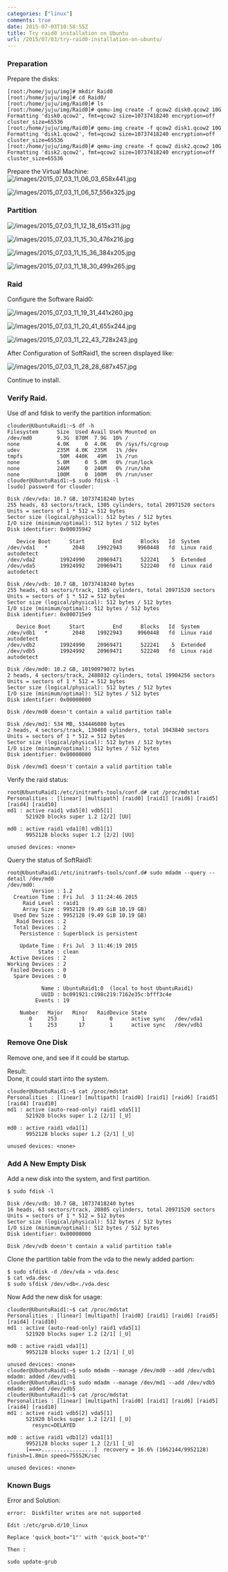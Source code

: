 ```yaml
---
categories: ["linux"]
comments: true
date: 2015-07-03T10:58:55Z
title: Try raid0 installation on Ubuntu
url: /2015/07/03/try-raid0-installation-on-ubuntu/
---
```


### Preparation
Prepare the disks:     

```
[root:/home/juju/img]# mkdir Raid0
[root:/home/juju/img]# cd Raid0/
[root:/home/juju/img/Raid0]# ls
[root:/home/juju/img/Raid0]# qemu-img create -f qcow2 disk0.qcow2 10G
Formatting 'disk0.qcow2', fmt=qcow2 size=10737418240 encryption=off cluster_size=65536 
[root:/home/juju/img/Raid0]# qemu-img create -f qcow2 disk1.qcow2 10G
Formatting 'disk1.qcow2', fmt=qcow2 size=10737418240 encryption=off cluster_size=65536 
[root:/home/juju/img/Raid0]# qemu-img create -f qcow2 disk2.qcow2 10G
Formatting 'disk2.qcow2', fmt=qcow2 size=10737418240 encryption=off cluster_size=65536 
```

Prepare the Virtual Machine:    
![/images/2015_07_03_11_06_03_658x441.jpg](/images/2015_07_03_11_06_03_658x441.jpg)    

![/images/2015_07_03_11_06_57_556x325.jpg](/images/2015_07_03_11_06_57_556x325.jpg)    

### Partition


![/images/2015_07_03_11_12_18_615x311.jpg](/images/2015_07_03_11_12_18_615x311.jpg)    

![/images/2015_07_03_11_15_30_476x216.jpg](/images/2015_07_03_11_15_30_476x216.jpg)    

![/images/2015_07_03_11_15_36_384x205.jpg](/images/2015_07_03_11_15_36_384x205.jpg)    

![/images/2015_07_03_11_18_30_499x265.jpg](/images/2015_07_03_11_18_30_499x265.jpg)    

### Raid
Configure the Software Raid0:    

![/images/2015_07_03_11_19_31_441x260.jpg](/images/2015_07_03_11_19_31_441x260.jpg)    

![/images/2015_07_03_11_20_41_655x244.jpg](/images/2015_07_03_11_20_41_655x244.jpg)    

![/images/2015_07_03_11_22_43_728x243.jpg](/images/2015_07_03_11_22_43_728x243.jpg)    

After Configuration of SoftRaid1, the screen displayed like:    

![/images/2015_07_03_11_28_28_687x457.jpg](/images/2015_07_03_11_28_28_687x457.jpg)    


Continue to install.   

### Verify Raid.    
Use df and fdisk to verify the partition information:    

```
clouder@UbuntuRaid1:~$ df -h
Filesystem      Size  Used Avail Use% Mounted on
/dev/md0        9.3G  870M  7.9G  10% /
none            4.0K     0  4.0K   0% /sys/fs/cgroup
udev            235M  4.0K  235M   1% /dev
tmpfs            50M  440K   49M   1% /run
none            5.0M     0  5.0M   0% /run/lock
none            246M     0  246M   0% /run/shm
none            100M     0  100M   0% /run/user
clouder@UbuntuRaid1:~$ sudo fdisk -l
[sudo] password for clouder: 

Disk /dev/vda: 10.7 GB, 10737418240 bytes
255 heads, 63 sectors/track, 1305 cylinders, total 20971520 sectors
Units = sectors of 1 * 512 = 512 bytes
Sector size (logical/physical): 512 bytes / 512 bytes
I/O size (minimum/optimal): 512 bytes / 512 bytes
Disk identifier: 0x00035942

   Device Boot      Start         End      Blocks   Id  System
/dev/vda1   *        2048    19922943     9960448   fd  Linux raid autodetect
/dev/vda2        19924990    20969471      522241    5  Extended
/dev/vda5        19924992    20969471      522240   fd  Linux raid autodetect

Disk /dev/vdb: 10.7 GB, 10737418240 bytes
255 heads, 63 sectors/track, 1305 cylinders, total 20971520 sectors
Units = sectors of 1 * 512 = 512 bytes
Sector size (logical/physical): 512 bytes / 512 bytes
I/O size (minimum/optimal): 512 bytes / 512 bytes
Disk identifier: 0x000715e9

   Device Boot      Start         End      Blocks   Id  System
/dev/vdb1   *        2048    19922943     9960448   fd  Linux raid autodetect
/dev/vdb2        19924990    20969471      522241    5  Extended
/dev/vdb5        19924992    20969471      522240   fd  Linux raid autodetect

Disk /dev/md0: 10.2 GB, 10190979072 bytes
2 heads, 4 sectors/track, 2488032 cylinders, total 19904256 sectors
Units = sectors of 1 * 512 = 512 bytes
Sector size (logical/physical): 512 bytes / 512 bytes
I/O size (minimum/optimal): 512 bytes / 512 bytes
Disk identifier: 0x00000000

Disk /dev/md0 doesn't contain a valid partition table

Disk /dev/md1: 534 MB, 534446080 bytes
2 heads, 4 sectors/track, 130480 cylinders, total 1043840 sectors
Units = sectors of 1 * 512 = 512 bytes
Sector size (logical/physical): 512 bytes / 512 bytes
I/O size (minimum/optimal): 512 bytes / 512 bytes
Disk identifier: 0x00000000

Disk /dev/md1 doesn't contain a valid partition table
```

Verify the raid status:    

```
root@UbuntuRaid1:/etc/initramfs-tools/conf.d# cat /proc/mdstat 
Personalities : [linear] [multipath] [raid0] [raid1] [raid6] [raid5] [raid4] [raid10] 
md1 : active raid1 vda5[0] vdb5[1]
      521920 blocks super 1.2 [2/2] [UU]
      
md0 : active raid1 vda1[0] vdb1[1]
      9952128 blocks super 1.2 [2/2] [UU]
      
unused devices: <none>
```

Query the status of SoftRaid1:    

```
root@UbuntuRaid1:/etc/initramfs-tools/conf.d# sudo mdadm --query --detail /dev/md0
/dev/md0:
        Version : 1.2
  Creation Time : Fri Jul  3 11:24:46 2015
     Raid Level : raid1
     Array Size : 9952128 (9.49 GiB 10.19 GB)
  Used Dev Size : 9952128 (9.49 GiB 10.19 GB)
   Raid Devices : 2
  Total Devices : 2
    Persistence : Superblock is persistent

    Update Time : Fri Jul  3 11:46:19 2015
          State : clean 
 Active Devices : 2
Working Devices : 2
 Failed Devices : 0
  Spare Devices : 0

           Name : UbuntuRaid1:0  (local to host UbuntuRaid1)
           UUID : bc091921:c198c219:7162e35c:bfff3c4e
         Events : 19

    Number   Major   Minor   RaidDevice State
       0     253        1        0      active sync   /dev/vda1
       1     253       17        1      active sync   /dev/vdb1
```

### Remove One Disk
Remove one, and see if it could be startup.     

Result:    
Done, it could start into the system.     

```
clouder@UbuntuRaid1:~$ cat /proc/mdstat 
Personalities : [linear] [multipath] [raid0] [raid1] [raid6] [raid5] [raid4] [raid10] 
md1 : active (auto-read-only) raid1 vda5[1]
      521920 blocks super 1.2 [2/1] [_U]
      
md0 : active raid1 vda1[1]
      9952128 blocks super 1.2 [2/1] [_U]
      
unused devices: <none>
```

### Add A New Empty Disk
Add a new disk into the system, and first partition.    

```
$ sudo fdisk -l 

Disk /dev/vdb: 10.7 GB, 10737418240 bytes
16 heads, 63 sectors/track, 20805 cylinders, total 20971520 sectors
Units = sectors of 1 * 512 = 512 bytes
Sector size (logical/physical): 512 bytes / 512 bytes
I/O size (minimum/optimal): 512 bytes / 512 bytes
Disk identifier: 0x00000000

Disk /dev/vdb doesn't contain a valid partition table
```

Clone the partition table from the vda to the newly added partion:    

```
$ sudo sfdisk -d /dev/vda > vda.desc
$ cat vda.desc 
$ sudo sfdisk /dev/vdb<./vda.desc
```

Now Add the new disk for usage:    

```
clouder@UbuntuRaid1:~$ cat /proc/mdstat 
Personalities : [linear] [multipath] [raid0] [raid1] [raid6] [raid5] [raid4] [raid10] 
md1 : active (auto-read-only) raid1 vda5[1]
      521920 blocks super 1.2 [2/1] [_U]
      
md0 : active raid1 vda1[1]
      9952128 blocks super 1.2 [2/1] [_U]
      
unused devices: <none>
clouder@UbuntuRaid1:~$ sudo mdadm --manage /dev/md0 --add /dev/vdb1
mdadm: added /dev/vdb1
clouder@UbuntuRaid1:~$ sudo mdadm --manage /dev/md1 --add /dev/vdb5
mdadm: added /dev/vdb5
clouder@UbuntuRaid1:~$ cat /proc/mdstat 
Personalities : [linear] [multipath] [raid0] [raid1] [raid6] [raid5] [raid4] [raid10] 
md1 : active raid1 vdb5[2] vda5[1]
      521920 blocks super 1.2 [2/1] [_U]
        resync=DELAYED
      
md0 : active raid1 vdb1[2] vda1[1]
      9952128 blocks super 1.2 [2/1] [_U]
      [===>.................]  recovery = 16.6% (1662144/9952128) finish=1.8min speed=75552K/sec
      
unused devices: <none>
```

### Known Bugs
Error and Solution:    

```
error:  Diskfilter writes are not supported

Edit :/etc/grub.d/10_linux

Replace 'quick_boot="1"' with 'quick_boot="0"'

Then :

sudo update-grub

```
